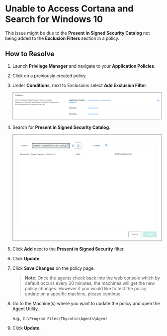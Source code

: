[title]: # (Unlocking via Security Catalog)
[tags]: # (filter types)
[priority]: # (2)
# Unable to Access Cortana and Search for Windows 10

This issue might be due to the __Present in Signed Security Catalog__ not being added to the __Exclusion Filters__ section in a policy.

## How to Resolve

1. Launch __Privilege Manager__ and navigate to your __Application Policies__.
1. Click on a previously created policy.
1. Under __Conditions__, next to Exclusions select __Add Exclusion Filter__.

   ![Add an exclusion filter](images/sc-4.png "Add an exclusion filter")
1. Search for __Present in Signed Security Catalog__.

   ![Add to signed security filter](images/sc-5.png)
1. Click __Add__ next to the __Present in Signed Security__ filter.
1. Click __Update__.
1. Click __Save Changes__ on the policy page.

   >**Note**: Once the agents check back into the web console which by default occurs every 30 minutes, the machines will get the new policy changes. However if you would like to test the policy update on a specific machine, please continue.
1. Go to the Machine(s) where you want to update the policy and open the Agent Utility.

    e.g., `C:\Program Files\Thycotic\Agents\Agent`
1. Click __Update__.
